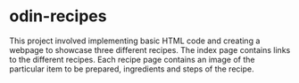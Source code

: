 # odin-recipes
This project involved implementing basic HTML code and creating a webpage to showcase three different recipes. 
The index page contains links to the different recipes. Each recipe page contains an image of the particular item to be prepared, ingredients and steps of the recipe. 